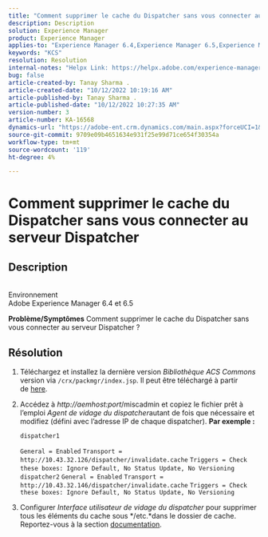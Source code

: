 ```yaml
---
title: "Comment supprimer le cache du Dispatcher sans vous connecter au serveur Dispatcher ?"
description: Description
solution: Experience Manager
product: Experience Manager
applies-to: "Experience Manager 6.4,Experience Manager 6.5,Experience Manager"
keywords: "KCS"
resolution: Resolution
internal-notes: "Helpx Link: https://helpx.adobe.com/experience-manager/kb/How-to-delete-the-dispatcher-cache-without-logging-into-the-Dispatchers-AEM.html"
bug: false
article-created-by: Tanay Sharma .
article-created-date: "10/12/2022 10:19:16 AM"
article-published-by: Tanay Sharma .
article-published-date: "10/12/2022 10:27:35 AM"
version-number: 3
article-number: KA-16568
dynamics-url: "https://adobe-ent.crm.dynamics.com/main.aspx?forceUCI=1&pagetype=entityrecord&etn=knowledgearticle&id=b155b452-174a-ed11-bba2-0022480868ff"
source-git-commit: 9709e09b4651634e931f25e99d71ce654f30354a
workflow-type: tm+mt
source-wordcount: '119'
ht-degree: 4%

---
```


# Comment supprimer le cache du Dispatcher sans vous connecter au serveur Dispatcher

## Description

<br>Environnement<br>
Adobe Experience Manager 6.4 et 6.5


<b>Problème/Symptômes</b>
Comment supprimer le cache du Dispatcher sans vous connecter au serveur Dispatcher ?


## Résolution


1. Téléchargez et installez la dernière version *Bibliothèque ACS Commons* version via `/crx/packmgr/index.jsp`. Il peut être téléchargé à partir de [here](https://github.com/Adobe-Consulting-Services/acs-aem-commons/releases).
2. Accédez à *http://aemhost:port*/miscadmin et copiez le fichier prêt à l’emploi *Agent de vidage du dispatcher*autant de fois que nécessaire et modifiez (défini avec l’adresse IP de chaque dispatcher).
   <b>Par exemple :</b>



   ```
   dispatcher1
   ```


   `General = Enabled`
   `Transport = http://10.43.32.126/dispatcher/invalidate.cache`
   `Triggers = Check these boxes: Ignore Default, No Status Update, No Versioning`
   ` `
   `dispatcher2`
   `General = Enabled`
   `Transport = http://10.43.32.146/dispatcher/invalidate.cache`
   `Triggers = Check these boxes: Ignore Default, No Status Update, No Versioning`
3. Configurer *Interface utilisateur de vidage du dispatcher* pour supprimer tous les éléments du cache sous */etc.*dans le dossier de cache. Reportez-vous à la section [documentation](https://adobe-consulting-services.github.io/acs-aem-commons/features/dispatcher-flush-ui/index.html).

